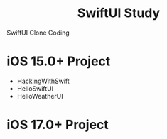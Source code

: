 <h1 align="center">
    SwiftUI Study
</h1>

SwiftUI Clone Coding

# iOS 15.0+ Project
- HackingWithSwift
- HelloSwiftUI
- HelloWeatherUI

# iOS 17.0+ Project
